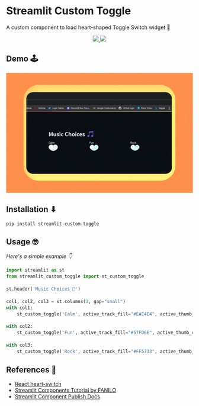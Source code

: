 # Streamlit Custom Toggle

A custom component to load heart-shaped Toggle Switch widget 🧡

<p align="center">
 <a href="https://pypi.org/project/streamlit-custom-toggle/">
  <img src="https://badge.fury.io/py/streamlit-custom-toggle.svg" />
 </a>
 <a href="https://github.com/ShruAgarwal/streamlit-custom-toggle/blob/main/LICENSE">
  <img src="https://img.shields.io/badge/License-MIT-orange.svg" />
 </a>
</p>

## Demo 🕹

<p align="center">
  <img src="https://github.com/ShruAgarwal/streamlit-custom-toggle/blob/main/demo.gif"/>
</p>

## Installation ⬇

```
pip install streamlit-custom-toggle
```

## Usage 🤓

*Here's a simple example 👇*

```python
import streamlit as st
from streamlit_custom_toggle import st_custom_toggle

st.header('Music Choices 🎵')

col1, col2, col3 = st.columns(3, gap="small")
with col1:
    st_custom_toggle('Calm', active_track_fill="#EAE4E4", active_thumb_color="#EAE4E4", value="true", key="toggle1")  # Disabled toggle switch

with col2:
    st_custom_toggle('Fun', active_track_fill="#57FD6E", active_thumb_color="#EAE4E4", key="toggle2")

with col3:
    st_custom_toggle('Rock', active_track_fill="#FF5733", active_thumb_color="#900C3F", key="toggle3")
```

## References 🤩

- [React heart-switch](https://github.com/anatoliygatt/heart-switch)
- [Streamlit Components Tutorial by FANILO](https://streamlit-components-tutorial.netlify.app/)
- [Streamlit Component Publish Docs](https://docs.streamlit.io/library/components/publish)
